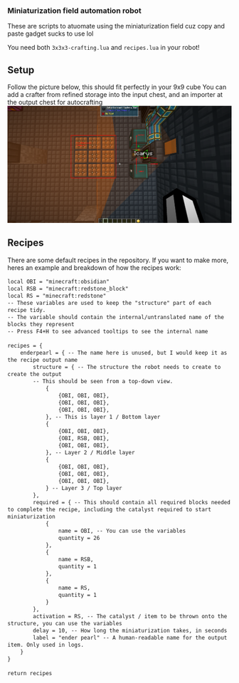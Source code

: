 ### Miniaturization field automation robot

These are scripts to atuomate using the miniaturization field cuz copy and paste gadget sucks to use lol

You need both `3x3x3-crafting.lua` and `recipes.lua` in your robot!

## Setup
Follow the picture below, this should fit perfectly in your 9x9 cube
You can add a crafter from refined storage into the input chest, and an importer at the output chest for autocrafting
![Setup](setup.png)

## Recipes
There are some default recipes in the repository. If you want to make more, heres an example and breakdown of how the recipes work:
```
local OBI = "minecraft:obsidian"
local RSB = "minecraft:redstone_block"
local RS = "minecraft:redstone"
-- These variables are used to keep the "structure" part of each recipe tidy.
-- The variable should contain the internal/untranslated name of the blocks they represent
-- Press F4+H to see advanced tooltips to see the internal name

recipes = {
    enderpearl = { -- The name here is unused, but I would keep it as the recipe output name
        structure = { -- The structure the robot needs to create to create the output
        -- This should be seen from a top-down view.
            {
                {OBI, OBI, OBI},
                {OBI, OBI, OBI},
                {OBI, OBI, OBI},
            }, -- This is layer 1 / Bottom layer
            {
                {OBI, OBI, OBI}, 
                {OBI, RSB, OBI},
                {OBI, OBI, OBI},
            }, -- Layer 2 / Middle layer
            {
                {OBI, OBI, OBI},
                {OBI, OBI, OBI},
                {OBI, OBI, OBI},
            } -- Layer 3 / Top layer
        },
        required = { -- This should contain all required blocks needed to complete the recipe, including the catalyst required to start miniaturization
            {
                name = OBI, -- You can use the variables
                quantity = 26
            },
            {
                name = RSB,
                quantity = 1
            },
            {
                name = RS,
                quantity = 1
            }
        },
        activation = RS, -- The catalyst / item to be thrown onto the structure, you can use the variables
        delay = 10, -- How long the miniaturization takes, in seconds
        label = "ender pearl" -- A human-readable name for the output item. Only used in logs.
    }
}

return recipes
```
